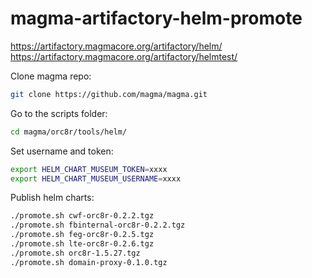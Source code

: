 # magma-artifactory-helm-promote

https://artifactory.magmacore.org/artifactory/helm/ \
https://artifactory.magmacore.org/artifactory/helmtest/

Clone magma repo:
```bash
git clone https://github.com/magma/magma.git
```

Go to the scripts folder:
```bash
cd magma/orc8r/tools/helm/
```

Set username and token:
```bash
export HELM_CHART_MUSEUM_TOKEN=xxxx
export HELM_CHART_MUSEUM_USERNAME=xxxx
```

Publish helm charts:
```bash
./promote.sh cwf-orc8r-0.2.2.tgz
./promote.sh fbinternal-orc8r-0.2.2.tgz
./promote.sh feg-orc8r-0.2.5.tgz
./promote.sh lte-orc8r-0.2.6.tgz
./promote.sh orc8r-1.5.27.tgz
./promote.sh domain-proxy-0.1.0.tgz
```

